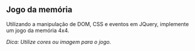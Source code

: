 
## Jogo da memória

Utilizando a manipulação de DOM, CSS e eventos em JQuery, implemente um jogo da memória 4x4. 

*Dica: Utilize cores ou imagem para o jogo.*